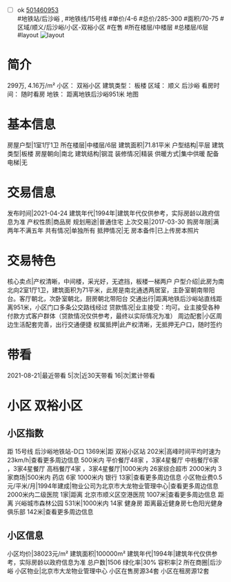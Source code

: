 - [ ] ok [501460953](https://bj.5i5j.com/ershoufang/501460953.html)  
 #地铁站/后沙峪 ,  #地铁线/15号线
#单价/4-6 #总价/285-300 #面积/70-75   #区域/顺义/后沙峪/小区-双裕小区 #在售 #所在楼层/中楼层 #总楼层/6层 #layout 
![layout](http://image2a.5i5j.com/bdir/layout/9599571b4dfb49458394f5549fd58ea8.jpg_P5.jpg) 
# 简介 
 299万,  4.16万/m² 
小区： 双裕小区
建筑类型： 板楼
区域： 顺义 后沙峪
看房时间： 随时看房
地铁： 距离地铁后沙峪951米 地图
# 基本信息 
 房屋户型|1室1厅1卫
所在楼层|中楼层/6层
建筑面积|71.81平米
户型结构|平层
建筑类型|板楼
房屋朝向|南北
建筑结构|钢混
装修情况|精装
供暖方式|集中供暖
配备电梯|无
# 交易信息 
 发布时间|2021-04-24
建筑年代|1994年|建筑年代仅供参考，实际房龄以政府信息为准
产权性质|商品房
规划用途|普通住宅
上次交易|2017-03-30
购房年限|满两年不满五年
共有情况|单独所有
抵押情况|无
房本备件|已上传房本照片
# 交易特色 
 核心卖点|产权清晰，中间楼，采光好，无遮挡，板楼一梯两户
户型介绍|此房为南北向2室1厅1卫，建筑面积为71平米，此房是南北通透两居室，主卧室朝南带阳台。客厅朝北，次卧室朝北，厨房朝北带阳台
交通出行|距离地铁后沙峪站直线距离951米，小区门口多条公交路线经过
贷款情况|业主接受：均可。业主接受各种付款方式客户群体（贷款情况仅供参考，最终以实际情况为准）
周边配套|小区周边生活配套完善，出行交通便捷
权属抵押|此产权清晰，无抵押无户口，随时签约
# 带看 
 2021-08-21|最近带看	 5|次|近30天带看	 16|次|累计带看
# 小区 双裕小区
## 小区指数 
 距 15号线 后沙峪地铁站-D口 1369米|距 双裕小区站 202米|高峰时间平均时速为23km/h|查看更多周边信息
500米内 平价餐厅48家 ，3家4星餐厅
中档餐厅6家 ，3家4星餐厅
高档餐厅4家 ，3家4星餐厅|1000米内 26家综合超市
2000米内 3家商场|500米内 药店 6家
1000米内 银行 13家|查看更多周边信息
小区物业费0.5元/平米/月|1994年建成|物业公司为北京市大龙物业管理中心|查看更多周边信息
2000米内二级医院 1家|距离 北京市顺义区空港医院  1007米|查看更多周边信息
距离 兴峪城市森林公园 531米|1000米内 14家 健身房
距离最近健身房七色阳光健身俱乐部 142米|查看更多周边信息
## 小区信息 
 小区均价|38023元/m²
建筑面积|100000m²
建筑年代|1994年|建筑年代仅供参考，实际房龄以政府信息为准
总户数|1506
绿化率|30%
容积率|2
所在商圈|后沙峪
小区物业|北京市大龙物业管理中心
小区在售房源34套
小区在租房源12套
